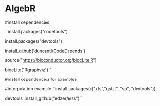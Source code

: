 # AlgebR

#install dependencies

``install.packages("codetools")

install.packages("devtools")

install_github('duncantl/CodeDepends')

source("https://bioconductor.org/biocLite.R")

biocLite("Rgraphviz")``


#install dependencies for examples

#interpolation example
``install.packages(c("xts","gstat", "sp", "devtools"))

devtools::install_github("edzer/mss")``
